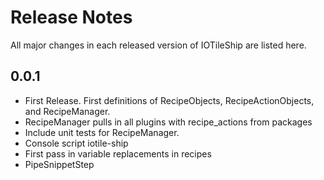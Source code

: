 # Release Notes

All major changes in each released version of IOTileShip are listed here.

## 0.0.1

- First Release. First definitions of RecipeObjects, RecipeActionObjects, and RecipeManager.
- RecipeManager pulls in all plugins with recipe_actions from packages
- Include unit tests for RecipeManager.
- Console script iotile-ship
- First pass in variable replacements in recipes
- PipeSnippetStep